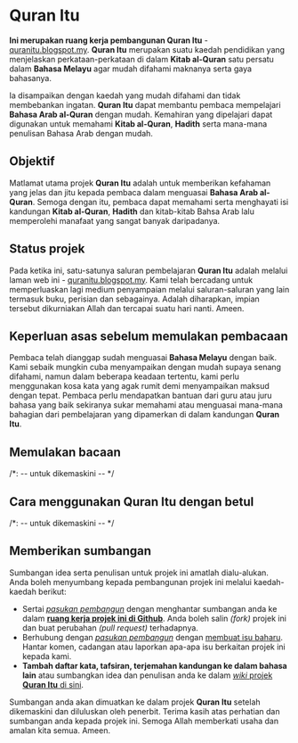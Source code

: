# Quran Itu
**Ini merupakan ruang kerja pembangunan Quran Itu** - [quranitu.blogspot.my](https://quranitu.blogspot.my). **Quran Itu** merupakan suatu kaedah pendidikan yang menjelaskan perkataan-perkataan di dalam **Kitab al-Quran** satu persatu dalam **Bahasa Melayu** agar mudah difahami maknanya serta gaya bahasanya.

Ia disampaikan dengan kaedah yang mudah difahami dan tidak membebankan ingatan. **Quran Itu** dapat membantu pembaca mempelajari **Bahasa Arab al-Quran** dengan mudah. Kemahiran yang dipelajari dapat digunakan untuk memahami **Kitab al-Quran**, **Hadith** serta mana-mana penulisan Bahasa Arab dengan mudah.

## Objektif
Matlamat utama projek **Quran Itu** adalah untuk memberikan kefahaman yang jelas dan jitu kepada pembaca dalam menguasai **Bahasa Arab al-Quran**. Semoga dengan itu, pembaca dapat memahami serta menghayati isi kandungan **Kitab al-Quran**, **Hadith** dan kitab-kitab Bahsa Arab lalu memperolehi manafaat yang sangat banyak daripadanya.

## Status projek
Pada ketika ini, satu-satunya saluran pembelajaran **Quran Itu** adalah melalui laman web ini - [quranitu.blogspot.my](https://quranitu.blogspot.my). Kami telah bercadang untuk memperluaskan lagi medium penyampaian melalui saluran-saluran yang lain termasuk buku, perisian dan sebagainya. Adalah diharapkan, impian tersebut dikurniakan Allah dan tercapai suatu hari nanti. Ameen.

## Keperluan asas sebelum memulakan pembacaan
Pembaca telah dianggap sudah menguasai **Bahasa Melayu** dengan baik. Kami sebaik mungkin cuba menyampaikan dengan mudah supaya senang difahami, namun dalam beberapa keadaan tertentu, kami perlu menggunakan kosa kata yang agak rumit demi menyampaikan maksud dengan tepat. Pembaca perlu mendapatkan bantuan dari guru atau juru bahasa yang baik sekiranya sukar memahami atau menguasai mana-mana bahagian dari pembelajaran yang dipamerkan di dalam kandungan **Quran Itu**.

## Memulakan bacaan
/*:
-- untuk dikemaskini --
 */
 
## Cara menggunakan Quran Itu dengan betul
/*:
-- untuk dikemaskini --
 */
 
## Memberikan sumbangan
Sumbangan idea serta penulisan untuk projek ini amatlah dialu-alukan. Anda boleh menyumbang kepada pembangunan projek ini melalui kaedah-kaedah berikut:

- Sertai [*pasukan pembangun*](https://github.com/nikahmadz/Quran-Itu/graphs/contributors) dengan menghantar sumbangan anda ke dalam [**ruang kerja projek ini di Github**](https://github.com/nikahmadz/Quran-Itu). Anda boleh salin *(fork)* projek ini dan buat perubahan *(pull request)* terhadapnya.
- Berhubung dengan [*pasukan pembangun*](https://github.com/nikahmadz/Quran-Itu/graphs/contributors) dengan [membuat isu baharu](https://github.com/nikahmadz/Quran-Itu/issues). Hantar komen, cadangan atau laporkan apa-apa isu berkaitan projek ini kepada kami.
- **Tambah daftar kata, tafsiran, terjemahan kandungan ke dalam bahasa lain** atau sumbangkan idea dan penulisan anda ke dalam [*wiki* projek **Quran Itu** di sini](https://github.com/nikahmadz/Quran-Itu/wiki).

Sumbangan anda akan dimuatkan ke dalam projek **Quran Itu** setelah dikemaskini dan diluluskan oleh penerbit. Terima kasih atas perhatian dan sumbangan anda kepada projek ini. Semoga Allah memberkati usaha dan amalan kita semua. Ameen.
